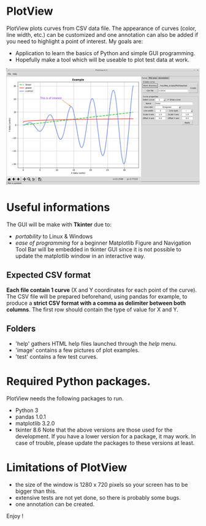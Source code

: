 # PlotView
PlotView plots curves from CSV data file. The appearance of curves (color, line width, etc.) can be customized and one annotation can also be added if you need to highlight a point of interest.
My goals are:
* Application to learn the basics of Python and simple GUI programming.
* Hopefully make a tool which will be useable to plot test data at work.

![PlotView_example](./image/PlotView_example_1.png)

# Useful informations
The GUI will be make with **Tkinter** due to:
* *portability* to Linux & Windows
* *ease of programming* for a beginner
Matplotlib Figure and Navigation Tool Bar will be embedded in tkinter GUI since it is not possible to update the matplotlib window in an interactive way.

## Expected CSV format
**Each file contain 1 curve** (X and Y coordinates for each point of the curve). The CSV file will be prepared beforehand, using pandas for example, to produce a **strict CSV format with a comma as delimiter between both columns**. The first row should contain the type of value for X and Y.

## Folders
* 'help' gathers HTML help files launched through the *help* menu.
* 'image' contains a few pictures of plot examples.
* 'test' contains a few test curves.

# Required Python packages.
PlotView needs the following packages to run.
* Python 3
* pandas 1.0.1
* matplotlib 3.2.0
* tkinter 8.6
Note that the above versions are those used for the development. If you have a lower version for a package, it may work. In case of trouble, please update the packages to these versions at least.

# Limitations of PlotView
* the size of the window is 1280 x 720 pixels so your screen has to be bigger than this.
* extensive tests are not yet done, so there is probably some bugs.
* one annotation can be created.

Enjoy !
